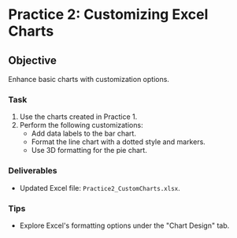 # Practice 2: Customizing Excel Charts

## Objective
Enhance basic charts with customization options.

### Task
1. Use the charts created in Practice 1.
2. Perform the following customizations:
   - Add data labels to the bar chart.
   - Format the line chart with a dotted style and markers.
   - Use 3D formatting for the pie chart.

### Deliverables
- Updated Excel file: `Practice2_CustomCharts.xlsx`.

### Tips
- Explore Excel's formatting options under the "Chart Design" tab.
